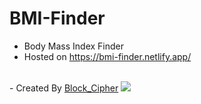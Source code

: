 # BMI-Finder
- Body Mass Index Finder 
- Hosted on https://bmi-finder.netlify.app/
<br>
- Created By <a href='https://blockcipher.netlify.app/'>Block_Cipher</a>

<img src='https://user-images.githubusercontent.com/84004110/201474982-5c0d0dc5-5643-4a6d-a323-8c7ed2e12f1d.png'>
